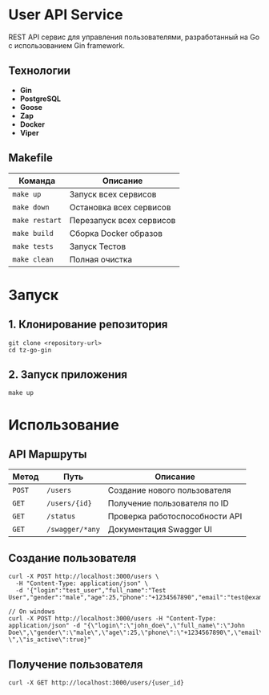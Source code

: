 # User API Service

REST API сервис для управления пользователями, разработанный на Go с использованием Gin framework.

## Технологии

- **Gin**
- **PostgreSQL**
- **Goose**
- **Zap**
- **Docker**
- **Viper**

## Makefile

| Команда        | Описание                           |
|----------------|------------------------------------|
| `make up`      | Запуск всех сервисов               |
| `make down`    | Остановка всех сервисов            |
| `make restart` | Перезапуск всех сервисов           |
| `make build`   | Сборка Docker образов              |
| `make tests`   | Запуск Тестов                      |
| `make clean`   | Полная очистка                     |

# Запуск
## 1. Клонирование репозитория
```
git clone <repository-url>
cd tz-go-gin
```

## 2. Запуск приложения
```
make up
```

# Использование
## API Маршруты

| Метод | Путь | Описание |
|-------|------|----------|
| `POST` | `/users` | Создание нового пользователя |
| `GET` | `/users/{id}` | Получение пользователя по ID |
| `GET` | `/status` | Проверка работоспособности API |
| `GET` | `/swagger/*any` | Документация Swagger UI |

## Создание пользователя
```
curl -X POST http://localhost:3000/users \
  -H "Content-Type: application/json" \
  -d '{"login":"test_user","full_name":"Test User","gender":"male","age":25,"phone":"+1234567890","email":"test@example.com","avatar":"https://example.com/avatar.jpg","is_active":true}'

// On windows
curl -X POST http://localhost:3000/users -H "Content-Type: application/json" -d "{\"login\":\"john_doe\",\"full_name\":\"John Doe\",\"gender\":\"male\",\"age\":25,\"phone\":\"+1234567890\",\"email\":\"john@example.com\",\"avatar\":\"https://example.com/avatar.jpg \",\"is_active\":true}"
```
## Получение пользователя
```
curl -X GET http://localhost:3000/users/{user_id}
```
